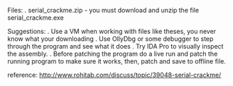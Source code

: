 
Files:
 . serial_crackme.zip - you must download and unzip the file serial_crackme.exe
 
Suggestions:
 . Use a VM when working with files like theses, you never know what your downloading
 . Use OllyDbg or some debugger to step through the program and see what it does
 . Try IDA Pro to visually inspect the assembly.
 . Before patching the program do a live run and patch the running program to make sure it works, then, patch and save to offline file.

reference:
http://www.rohitab.com/discuss/topic/39048-serial-crackme/
